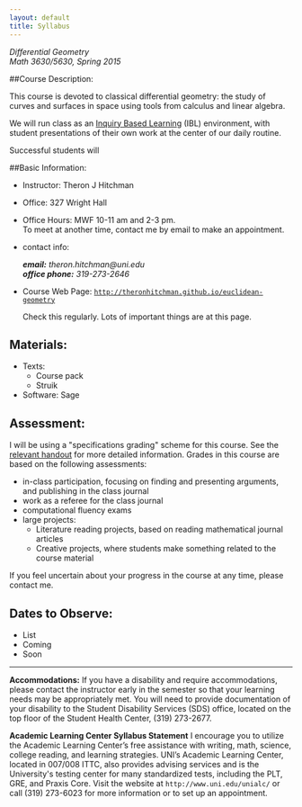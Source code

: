 ```yaml
---
layout: default
title: Syllabus
---
```


*Differential Geometry*<br />
*Math 3630/5630, Spring 2015*


##Course Description:

This course is devoted to classical differential geometry: the study of curves and
surfaces in space using tools from calculus and linear algebra.

We will run class as an [Inquiry Based Learning][IBL] (IBL) environment, with
student presentations of their own work at the center of our daily routine.

Successful students will



##Basic Information:

- Instructor: 		Theron J Hitchman
- Office: 		327 Wright Hall
- Office Hours: 	MWF  10-11 am and 2-3 pm.  
  To meet at another time, contact me by email to make an appointment.
- contact info:
  <address>
  <strong>email:</strong> theron.hitchman@uni.edu<br>
  <strong>office phone:</strong> 319-273-2646
  </address>
- Course Web Page: <code>http://theronhitchman.github.io/euclidean-geometry</code>

  Check this regularly. Lots of important things are at this page.

## Materials:

- Texts:
    * Course pack
    * Struik
- Software: Sage


## Assessment:

I will be using a "specifications grading" scheme for this course. See the
[relevant handout][specs] for more detailed information. Grades in this course are based
on the following assessments:

- in-class participation, focusing on finding and presenting arguments, and publishing in the class journal
- work as a referee for the class journal
- computational fluency exams
- large projects:
    * Literature reading projects, based on reading mathematical journal articles
    * Creative projects, where students make something related to the course material

If you feel uncertain about your progress in the course at any time, please contact me.

## Dates to Observe:

- List
- Coming
- Soon

---

**Accommodations:**
  If you have a disability and require accommodations, please contact the
  instructor early in the semester so that your learning needs may be
  appropriately met. You will need to provide documentation of your
  disability to the Student Disability Services (SDS) office, located on the
  top floor of the Student Health Center, (319) 273-2677.

**Academic Learning Center Syllabus Statement**
  I encourage you to utilize the Academic Learning Center’s free assistance with
  writing, math, science, college reading, and learning strategies. UNI’s Academic
  Learning Center, located in 007/008 ITTC, also provides advising services and
  is the University's testing center for many standardized tests, including the
  PLT, GRE, and Praxis Core. Visit the website at `http://www.uni.edu/unialc/` or
  call (319) 273-6023 for more information or to set up an appointment.  

[GreenLionPress]: http://www.greenlion.com/euclid.html
[specs]: {{site.baseurl}}/specs-grading/
[ggb]: www.geogebra.org
[IBL]: http://theronhitchman.github.io/euclidean-geometry/inquiry-based-learning/
